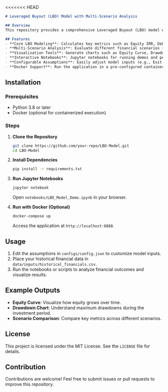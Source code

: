 <<<<<<< HEAD
```markdown
# Leveraged Buyout (LBO) Model with Multi-Scenario Analysis

## Overview
This repository provides a comprehensive Leveraged Buyout (LBO) model with advanced features, including multi-scenario analysis, sensitivity testing, and detailed visualization of financial outcomes. It is designed for financial professionals and analysts to evaluate the feasibility and profitability of LBO transactions.

## Features
- **Core LBO Modeling**: Calculates key metrics such as Equity IRR, Debt Repayment Schedules, and Enterprise Value.
- **Multi-Scenario Analysis**: Evaluate different financial scenarios (Base, Optimistic, Pessimistic, etc.) to assess sensitivity to key assumptions.
- **Visualization Tools**: Generate charts such as Equity Curve, Drawdown Analysis, and Scenario Comparison.
- **Interactive Notebooks**: Jupyter notebooks for running demos and performing detailed analysis.
- **Configurable Assumptions**: Easily adjust model inputs (e.g., Exit Multiples, Growth Rates, and Debt Structure) via a configuration file.
- **Docker Support**: Run the application in a pre-configured container for a consistent environment.


```

## Installation
### Prerequisites
- Python 3.8 or later
- Docker (optional for containerized execution)

### Steps
1. **Clone the Repository**
   ```bash
   git clone https://github.com/your-repo/LBO-Model.git
   cd LBO-Model
   ```

2. **Install Dependencies**
   ```bash
   pip install -r requirements.txt
   ```

3. **Run Jupyter Notebooks**
   ```bash
   jupyter notebook
   ```
   Open `notebooks/LBO_Model_Demo.ipynb` in your browser.

4. **Run with Docker (Optional)**
   ```bash
   docker-compose up
   ```
   Access the application at `http://localhost:8888`.

## Usage
1. Edit the assumptions in `configs/config.json` to customize model inputs.
2. Place your historical financial data in `data/inputs/historical_financials.csv`.
3. Run the notebooks or scripts to analyze financial outcomes and visualize results.

## Example Outputs
- **Equity Curve**: Visualize how equity grows over time.
- **Drawdown Chart**: Understand maximum drawdowns during the investment period.
- **Scenario Comparison**: Compare key metrics across different scenarios.

## License
This project is licensed under the MIT License. See the `LICENSE` file for details.

## Contribution
Contributions are welcome! Feel free to submit issues or pull requests to improve this repository.


